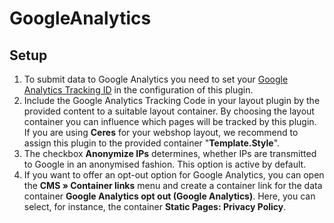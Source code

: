 # GoogleAnalytics

## Setup

1. To submit data to Google Analytics you need to set your [Google Analytics Tracking ID](https://support.google.com/analytics/answer/1032385?hl) in the configuration of this plugin.
2. Include the Google Analytics Tracking Code in your layout plugin by the provided content to a suitable layout container.
By choosing the layout container you can influence which pages will be tracked by this plugin.
If you are using **Ceres** for your webshop layout, we recommend to assign this plugin to the provided container "**Template.Style**".
3. The checkbox **Anonymize IPs** determines, whether IPs are transmitted to Google in an anonymised fashion. This option is active by default.
4. If you want to offer an opt-out option for Google Analytics, you can open the **CMS » Container links** menu and create a container link for the data container **Google Analytics opt out (Google Analytics)**. Here, you can select, for instance, the container **Static Pages: Privacy Policy**.
